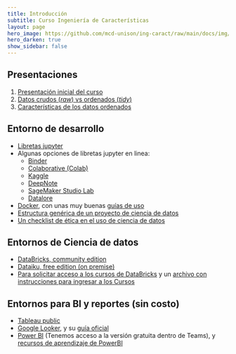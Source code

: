 ```yaml
---
title: Introducción 
subtitle: Curso Ingeniería de Características
layout: page
hero_image: https://github.com/mcd-unison/ing-caract/raw/main/docs/img/rectoria2_muse.jpg
hero_darken: true
show_sidebar: false
---
```


## Presentaciones

1. [Presentación inicial del curso](https://github.com/mcd-unison/ing-caract/raw/main/slides/inicial.pdf)
2. [Datos crudos (*raw*) vs ordenados (*tidy*)](https://github.com/mcd-unison/ing-caract/raw/main/slides/RawAndProcessedData.pdf)
3. [Características de los datos ordenados](https://github.com/mcd-unison/ing-caract/raw/main/slides/ComponentsOfTidyData.pdf)


## Entorno de desarrollo

- [Libretas jupyter](intro-jupyter.html)
- Algunas opciones de libretas jupyter en linea:  
   - [Binder](https://mybinder.org)
   - [Colaborative (Colab)](https://colab.research.google.com)
   - [Kaggle](https://www.kaggle.com/code)
   - [DeepNote](https://deepnote.com)
   - [SageMaker Studio Lab](https://studiolab.sagemaker.aws)
   - [Datalore](https://datalore.jetbrains.com/)
- [Docker](https://www.docker.com), con unas muy buenas [guías de uso](https://docs.docker.com/guides/)
- [Estructura genérica de un proyecto de ciencia de datos](https://cookiecutter-data-science.drivendata.org)
- [Un checklist de ética en el uso de ciencia de datos](https://deon.drivendata.org)

## Entornos de Ciencia de datos

- [DataBricks, community edition](https://www.databricks.com/try-databricks)
- [Dataiku, free edition (on premise)](https://www.dataiku.com/product/get-started/)
- [Para solicitar acceso a los cursos de DataBricks](https://docs.google.com/forms/d/1xa7NHz5mWh5y40KiyshOi4_XJRnWIVGrtyqI0uNvyFE/edit) y un [archivo con instrucciones para ingresar a los Cursos](https://github.com/mcd-unison/ing-caract/raw/main/pdf/databricks-instructions.pdf)

## Entornos para BI y reportes (sin costo)

- [Tableau public](https://public.tableau.com/s/)
- [Google Looker](https://lookerstudio.google.com/), y su [guía oficial](https://support.google.com/looker-studio/answer/6283323?hl=es&ref_topic=6267740&sjid=15374691219313763457-NA)
- [Power BI](https://powerbi.microsoft.com/es-mx/) (Tenemos acceso a la versión gratuita dentro de Teams), y [recursos de aprendizaje de PowerBI](https://learn.microsoft.com/es-es/certifications/power-bi-data-analyst-associate/)

